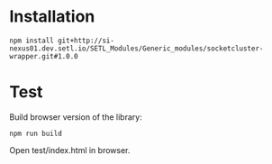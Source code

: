 Installation
=
```
npm install git+http://si-nexus01.dev.setl.io/SETL_Modules/Generic_modules/socketcluster-wrapper.git#1.0.0
```

Test
=
Build browser version of the library:
```
npm run build
```
Open test/index.html in browser.